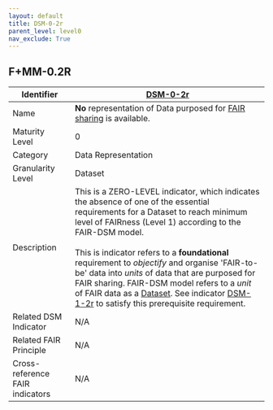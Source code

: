 ```yaml
---
layout: default
title: DSM-0-2r
parent_level: level0
nav_exclude: True
---
```


## F+MM-0.2R

| Identifier | [DSM-0-2r](https://github.com/FAIRplus/Data-Maturity/blob/master/docs/_indicators/DSM-0-2r.md) |
| --------- | ----------|
| Name | **No** representation of Data purposed for [FAIR sharing](https://fairplus.github.io/Data-Maturity/docs/Glossary/#fair-sharing) is available. |
| Maturity Level | 0 |
| Category | Data Representation|
| Granularity Level | Dataset |
| Description | This is a ZERO-LEVEL indicator, which indicates the absence of one of the essential requirements for a Dataset to reach minimum level of FAIRness (Level 1) according to the FAIR-DSM model. <br><br> This is indicator refers to a **foundational** requirement to *objectify* and organise 'FAIR-to-be' data into *units* of data that are purposed for FAIR sharing. FAIR-DSM model refers to a *unit* of FAIR data as a [Dataset](https://fairplus.github.io/Data-Maturity/docs/Glossary/#dataset). See indicator [DSM-1-2r](https://fairplus.github.io/Data-Maturity/docs/Indicators/#DSM-1-2r) to satisfy this prerequisite requirement. |
| Related DSM Indicator| N/A |
| Related FAIR Principle | N/A |
| Cross-reference FAIR indicators | N/A |
